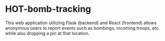 # HOT-bomb-tracking
This web application utilizing Flask (backend) and React (frontend) allows anonymous users to report events such as bombings, incoming troops, etc. while also dropping a pin at that location.
